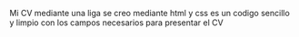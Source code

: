 Mi CV mediante una liga
se creo mediante html y css 
es un codigo sencillo y limpio con los campos necesarios para presentar el CV

